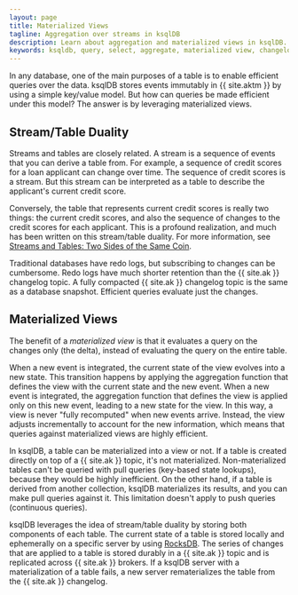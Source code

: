 ```yaml
---
layout: page
title: Materialized Views
tagline: Aggregation over streams in ksqlDB
description: Learn about aggregation and materialized views in ksqlDB.  
keywords: ksqldb, query, select, aggregate, materialized view, changelog, redo log, table
---
```


<script type="text/javascript">
        window.location = 'https://docs.confluent.io/platform/current/ksqldb/concepts/materialized-views.html';
</script>
In any database, one of the main purposes of a table is to enable efficient
queries over the data. ksqlDB stores events immutably in {{ site.aktm }} by
using a simple key/value model. But how can queries be made efficient under
this model? The answer is by leveraging materialized views.

Stream/Table Duality
--------------------

Streams and tables are closely related. A stream is a sequence of events that
you can derive a table from. For example, a sequence of credit scores for a
loan applicant can change over time. The sequence of credit scores is a stream.
But this stream can be interpreted as a table to describe the applicant's
current credit score.

Conversely, the table that represents current credit scores is really two
things: the current credit scores, and also the sequence of changes to the
credit scores for each applicant. This is a profound realization, and much has
been written on this stream/table duality. For more information, see
[Streams and Tables: Two Sides of the Same Coin](https://www.confluent.io/resources/streams-tables-two-sides-same-coin).

Traditional databases have redo logs, but subscribing to changes can be
cumbersome. Redo logs have much shorter retention than the {{ site.ak }}
changelog topic. A fully compacted {{ site.ak }} changelog topic is the same
as a database snapshot. Efficient queries evaluate just the changes.

Materialized Views
------------------

The benefit of a *materialized view* is that it evaluates a query on the
changes only (the delta), instead of evaluating the query on the entire table.

When a new event is integrated, the current state of the view evolves
into a new state. This transition happens by applying the aggregation function
that defines the view with the current state and the new event. When a new
event is integrated, the aggregation function that defines the view is applied
only on this new event, leading to a new state for the view. In this way,
a view is never "fully recomputed" when new events arrive. Instead, the view
adjusts incrementally to account for the new information, which means that
queries against materialized views are highly efficient.

In ksqlDB, a table can be materialized into a view or not. If a table is
created directly on top of a {{ site.ak }} topic, it's not materialized.
Non-materialized tables can't be queried with pull queries (key-based state
lookups), because they would be highly inefficient. On the other hand, if a
table is derived from another collection, ksqlDB materializes its results,
and you can make pull queries against it. This limitation doesn't apply to
push queries (continuous queries).

ksqlDB leverages the idea of stream/table duality by storing both components
of each table. The current state of a table is stored locally and ephemerally
on a specific server by using [RocksDB](https://rocksdb.org/). The series of
changes that are applied to a table is stored durably in a {{ site.ak }} topic
and is replicated across {{ site.ak }} brokers. If a ksqlDB server with a
materialization of a table fails, a new server rematerializes the table from
the {{ site.ak }} changelog.
